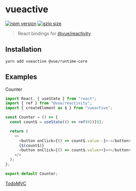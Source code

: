 # vueactive
[![npm version](https://img.shields.io/npm/v/vueactive.svg?style=flat-square)](https://www.npmjs.com/package/vueactive) [![gzip size](https://img.shields.io/bundlephobia/minzip/vueactive.svg?style=flat-square)](https://bundlephobia.com/result?p=vueactive)

> React bindings for [@vue/reactivity](https://www.npmjs.com/package/@vue/reactivity).

## Installation

```
yarn add vueactive @vue/runtime-core
```

## Examples

Counter

```js
import React, { useState } from "react";
import { ref } from "@vue/reactivity";
import { createElement as $ } from "vueactive";

const Counter = () => {
  const count$ = useState(() => ref(0))[0];

  return (
    <>
      <button onClick={() => count$.value--}>-</button>
      {$(count$)}
      <button onClick={() => count$.value++}>+</button>
    </>
  );
};

export default Counter;
```

[TodoMVC](./examples/TodoMVC/index.js)